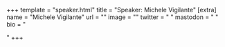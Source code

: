 +++
template = "speaker.html"
title = "Speaker: Michele Vigilante"
[extra]
  name = "Michele Vigilante"
    url = ""
  image = ""
  twitter = " "
  mastodon = " "
  bio = "<p></p>"
+++